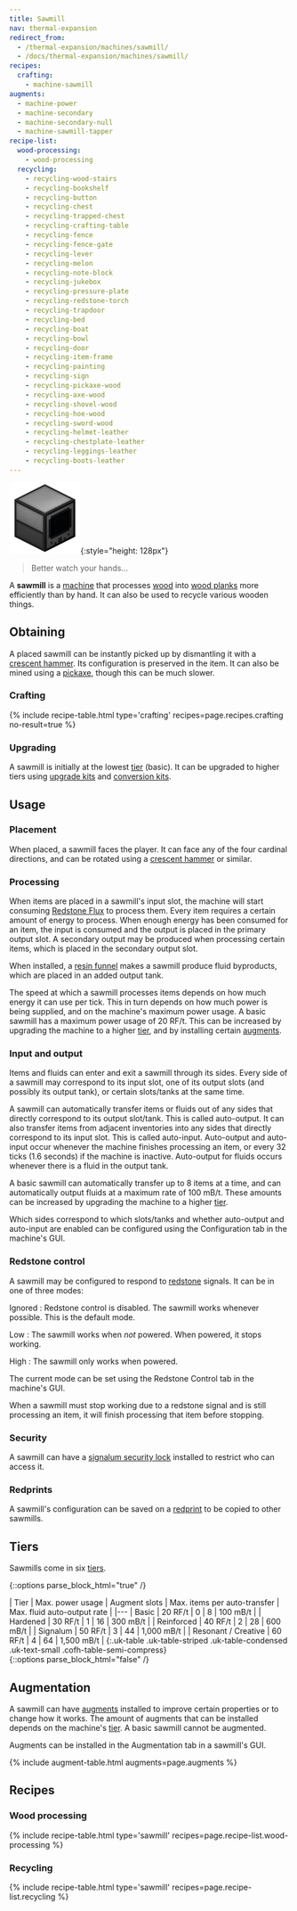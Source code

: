 ```yaml
---
title: Sawmill
nav: thermal-expansion
redirect_from:
  - /thermal-expansion/machines/sawmill/
  - /docs/thermal-expansion/machines/sawmill/
recipes:
  crafting:
    - machine-sawmill
augments:
  - machine-power
  - machine-secondary
  - machine-secondary-null
  - machine-sawmill-tapper
recipe-list:
  wood-processing:
    - wood-processing
  recycling:
    - recycling-wood-stairs
    - recycling-bookshelf
    - recycling-button
    - recycling-chest
    - recycling-trapped-chest
    - recycling-crafting-table
    - recycling-fence
    - recycling-fence-gate
    - recycling-lever
    - recycling-melon
    - recycling-note-block
    - recycling-jukebox
    - recycling-pressure-plate
    - recycling-redstone-torch
    - recycling-trapdoor
    - recycling-bed
    - recycling-boat
    - recycling-bowl
    - recycling-door
    - recycling-item-frame
    - recycling-painting
    - recycling-sign
    - recycling-pickaxe-wood
    - recycling-axe-wood
    - recycling-shovel-wood
    - recycling-hoe-wood
    - recycling-sword-wood
    - recycling-helmet-leather
    - recycling-chestplate-leather
    - recycling-leggings-leather
    - recycling-boots-leather
---
```


![Sawmill](/assets/images/thermal-expansion/sawmill.png){:style="height: 128px"}

> Better watch your hands...


A **sawmill** is a [machine](/docs/machines/) that processes
[wood](https://minecraft.gamepedia.com/Wood) into [wood
planks](https://minecraft.gamepedia.com/Wood_Planks) more efficiently than by
hand. It can also be used to recycle various wooden things.


Obtaining
---------

A placed sawmill can be instantly picked up by dismantling it with a [crescent
hammer](/docs/crescent-hammer/). Its configuration is preserved in the item. It
can also be mined using a [pickaxe](https://minecraft.gamepedia.com/Pickaxe),
though this can be much slower.

### Crafting
{% include recipe-table.html type='crafting' recipes=page.recipes.crafting no-result=true %}

### Upgrading
A sawmill is initially at the lowest [tier](#tiers) (basic). It can be upgraded
to higher tiers using [upgrade kits](/docs/upgrade-kits/) and [conversion
kits](/docs/conversion-kits/).


Usage
-----

### Placement
When placed, a sawmill faces the player. It can face any of the four cardinal
directions, and can be rotated using a [crescent hammer](/docs/crescent-hammer/)
or similar.

### Processing
When items are placed in a sawmill's input slot, the machine will start
consuming [Redstone Flux](/docs/redstone-flux/) to process them. Every item
requires a certain amount of energy to process. When enough energy has been
consumed for an item, the input is consumed and the output is placed in the
primary output slot. A secondary output may be produced when processing certain
items, which is placed in the secondary output slot.

When installed, a [resin funnel](/docs/augment-resin-funnel/) makes a sawmill
produce fluid byproducts, which are placed in an added output tank.

The speed at which a sawmill processes items depends on how much energy it can
use per tick. This in turn depends on how much power is being supplied, and on
the machine's maximum power usage. A basic sawmill has a maximum power usage of
20 RF/t. This can be increased by upgrading the machine to a higher
[tier](#tiers), and by installing certain [augments](#augmentation).

### Input and output
Items and fluids can enter and exit a sawmill through its sides. Every side of a
sawmill may correspond to its input slot, one of its output slots (and possibly
its output tank), or certain slots/tanks at the same time.

A sawmill can automatically transfer items or fluids out of any sides that
directly correspond to its output slot/tank. This is called auto-output. It can
also transfer items from adjacent inventories into any sides that directly
correspond to its input slot. This is called auto-input. Auto-output and
auto-input occur whenever the machine finishes processing an item, or every 32
ticks (1.6 seconds) if the machine is inactive. Auto-output for fluids occurs
whenever there is a fluid in the output tank.

A basic sawmill can automatically transfer up to 8 items at a time, and can
automatically output fluids at a maximum rate of 100 mB/t. These amounts can be
increased by upgrading the machine to a higher [tier](#tiers).

Which sides correspond to which slots/tanks and whether auto-output and
auto-input are enabled can be configured using the Configuration tab in the
machine's GUI.

### Redstone control
A sawmill may be configured to respond to
[redstone](https://minecraft.gamepedia.com/Redstone) signals. It can be in one
of three modes:

Ignored
: Redstone control is disabled. The sawmill works whenever possible. This is the
default mode.

Low
: The sawmill works when *not* powered. When powered, it stops working.

High
: The sawmill only works when powered.

The current mode can be set using the Redstone Control tab in the machine's GUI.

When a sawmill must stop working due to a redstone signal and is still
processing an item, it will finish processing that item before stopping.

### Security
A sawmill can have a [signalum security lock](/docs/signalum-security-lock/)
installed to restrict who can access it.

### Redprints
A sawmill's configuration can be saved on a [redprint](/docs/redprint/) to be
copied to other sawmills.


Tiers
-----

Sawmills come in six [tiers](/docs/tiers/).

{::options parse_block_html="true" /}
<div class="uk-overflow-container">
| Tier | Max. power usage | Augment slots | Max. items per auto-transfer | Max. fluid auto-output rate |
|---
| Basic | 20 RF/t | 0 | 8 | 100 mB/t |
| Hardened | 30 RF/t | 1 | 16 | 300 mB/t |
| Reinforced | 40 RF/t | 2 | 28 | 600 mB/t |
| Signalum | 50 RF/t | 3 | 44 | 1,000 mB/t |
| Resonant / Creative | 60 RF/t | 4 | 64 | 1,500 mB/t |
{:.uk-table .uk-table-striped .uk-table-condensed .uk-text-small .cofh-table-semi-compress}
</div>
{::options parse_block_html="false" /}


Augmentation
------------

A sawmill can have [augments](/docs/augments/) installed to improve certain
properties or to change how it works. The amount of augments that can be
installed depends on the machine's [tier](#tiers). A basic sawmill cannot be
augmented.

Augments can be installed in the Augmentation tab in a sawmill's GUI.

{% include augment-table.html augments=page.augments %}


Recipes
-------

### Wood processing
{% include recipe-table.html type='sawmill' recipes=page.recipe-list.wood-processing %}

### Recycling
{% include recipe-table.html type='sawmill' recipes=page.recipe-list.recycling %}
